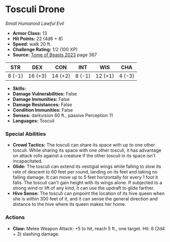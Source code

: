 # Tosculi Drone

*Small* *Humanoid* *Lawful Evil*

- **Armor Class:** 13
- **Hit Points:** 22 (4d6 + 8)
- **Speed:** walk 20 ft.
- **Challenge Rating:** 1/2 (100 XP)
- **Source:** [Tome of Beasts 2023](https://koboldpress.com/kpstore/product/tome-of-beasts-1-2023-edition/) page 367

| STR | DEX | CON | INT | WIS | CHA |
| --- | --- | --- | --- | --- | --- |
| 8 (-1) | 16 (+3) | 14 (+2) | 8 (-1) | 12 (+1) | 4 (-3) |

- **Skills:** 
- **Damage Vulnerabilities:** False
- **Damage Immunities:** False
- **Damage Resistances:** False
- **Condition Immunities:** False
- **Senses:** darkvision 60 ft., passive Perception 11
- **Languages:** Tosculi

### Special Abilities

- **Crowd Tactics:** The tosculi can share its space with up to one other tosculi. While sharing its space with one other tosculi, it has advantage on attack rolls against a creature if the other tosculi in its space isn't incapacitated.
- **Glide:** The tosculi can extend its vestigial wings while falling to slow its rate of descent to 60 feet per round, landing on its feet and taking no falling damage. It can move up to 5 feet horizontally for every 1 foot it falls. The tosculi can't gain height with its wings alone. If subjected to a strong wind or lift of any kind, it can use the updraft to glide farther.
- **Hive Sense:** The tosculi can pinpoint the location of its hive queen when she is within 300 feet of it, and it can sense the general direction and distance to the hive where its queen makes her home.

### Actions

- **Claw:** Melee Weapon Attack: +5 to hit, reach 5 ft., one target. Hit: 8 (2d4 + 3) slashing damage.
